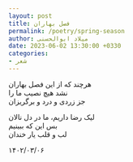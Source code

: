 ```yaml
---
layout: post
title: فصل بهاران
permalink: /poetry/spring-season
author: میلاد ابوالحسنی
date: 2023-06-02 13:30:00 +0330
categories: 
- شعر
---
```


هرچند که از این فصل بهاران  
نشد هیچ نصیب ما را  
جز زردی و درد و برگریزان  

لیک رضا داریم، ما در دل نالان  
بس این که ببینیم  
لب و قلب یار خندان


۱۴۰۲/۰۳/۰۶
